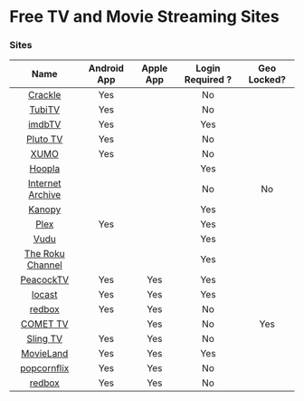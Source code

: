 # Free TV and Movie Streaming Sites

### Sites

| Name  | Android App   | Apple App | Login Required ? | Geo Locked? |
| :------------: | :------------: | :------------: | :------------: | :------------: |
| [Crackle](https://www.crackle.com/ "Crackle")  | Yes  | | No | |
| [TubiTV](https://tubitv.com/home/ "TubiTV")  |  Yes | | No | |
|[imdbTV](https://www.imdb.com/tv/ "imdbTV") | Yes| | Yes | |
| [Pluto TV](http://www.pluto.tv/live-tv/ "Pluto TV") | Yes | | No |  |
| [XUMO](https://www.xumo.tv "XUMO")| Yes | | No |  |
| [Hoopla](https://www.hoopladigital.com/browse/audiobook/popular?page=1 "Hoopla")| | | Yes ||
|[Internet Archive](https://archive.org/details/moviesandfilms?&sort=-downloads&and%5B%5D=collection%3A%22feature_films%22 "Internet Archive") | | | No | No|
|[Kanopy](https://www.kanopy.com/ "Kanopy") | | | Yes | |
|[Plex](https://www.plex.tv/watch-free/ "Plex") | Yes| | Yes | |
|[Vudu](https://www.vudu.com/content/movies/movieslist?AVAILABLE_FOR_FREE=Yes&cid=partner&scid=linkshare/ "Vudu") | | | Yes | |
| [The Roku Channel](https://therokuchannel.roku.com/?Ref=CJ&utm_source=cj&utm_medium=affiliate&utm_campaign=cj_affiliate_sale&utm_content=1607582&utm_term=13571891&cjevent=c7637c7b3ade11ea828c03500a24060e:// "The Roku Channel") | | | Yes |  | |
| [PeacockTV](https://www.peacocktv.com/ "PeacockTV")| Yes| Yes| Yes | | |
| [locast](https://www.locast.org "locast") | Yes| Yes| Yes | | |
| [redbox](https://www.redbox.com/stream-free-live-tv)| Yes | Yes | No| |
| [COMET TV](https://www.comettv.com/watch-live/) | |Yes | No | Yes |
| [Sling TV](https://watch.sling.com/) | Yes | Yes | No | |
| [MovieLand](https://movieland.site/) | Yes | Yes | Yes | | 
| [popcornflix](https://www.popcornflix.com) | Yes | Yes | No | |
| [redbox](https://www.redbox.com/stream-free-live-tv) | Yes | Yes | No | |

